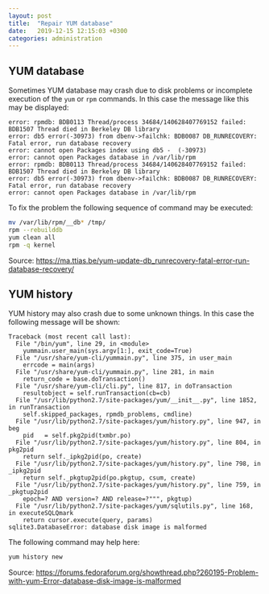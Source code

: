 ```yaml
---
layout: post
title:  "Repair YUM database"
date:   2019-12-15 12:15:03 +0300
categories: administration
---
```

## YUM database

Sometimes YUM database may crash due to disk problems or incomplete execution
of the `yum` or `rpm` commands. In this case the message like this may be displayed:
```
error: rpmdb: BDB0113 Thread/process 34684/140628407769152 failed: BDB1507 Thread died in Berkeley DB library
error: db5 error(-30973) from dbenv->failchk: BDB0087 DB_RUNRECOVERY: Fatal error, run database recovery
error: cannot open Packages index using db5 -  (-30973)
error: cannot open Packages database in /var/lib/rpm
error: rpmdb: BDB0113 Thread/process 34684/140628407769152 failed: BDB1507 Thread died in Berkeley DB library
error: db5 error(-30973) from dbenv->failchk: BDB0087 DB_RUNRECOVERY: Fatal error, run database recovery
error: cannot open Packages database in /var/lib/rpm
```
To fix the problem the following sequence of command may be executed:
```bash
mv /var/lib/rpm/__db* /tmp/
rpm --rebuilddb
yum clean all
rpm -q kernel
```
Source: https://ma.ttias.be/yum-update-db_runrecovery-fatal-error-run-database-recovery/

## YUM history

YUM history may also crash due to some unknown things. In this case the
following message will be shown:
```
Traceback (most recent call last):
  File "/bin/yum", line 29, in <module>
    yummain.user_main(sys.argv[1:], exit_code=True)
  File "/usr/share/yum-cli/yummain.py", line 375, in user_main
    errcode = main(args)
  File "/usr/share/yum-cli/yummain.py", line 281, in main
    return_code = base.doTransaction()
  File "/usr/share/yum-cli/cli.py", line 817, in doTransaction
    resultobject = self.runTransaction(cb=cb)
  File "/usr/lib/python2.7/site-packages/yum/__init__.py", line 1852, in runTransaction
    self.skipped_packages, rpmdb_problems, cmdline)
  File "/usr/lib/python2.7/site-packages/yum/history.py", line 947, in beg
    pid   = self.pkg2pid(txmbr.po)
  File "/usr/lib/python2.7/site-packages/yum/history.py", line 804, in pkg2pid
    return self._ipkg2pid(po, create)
  File "/usr/lib/python2.7/site-packages/yum/history.py", line 798, in _ipkg2pid
    return self._pkgtup2pid(po.pkgtup, csum, create)
  File "/usr/lib/python2.7/site-packages/yum/history.py", line 759, in _pkgtup2pid
    epoch=? AND version=? AND release=?""", pkgtup)
  File "/usr/lib/python2.7/site-packages/yum/sqlutils.py", line 168, in executeSQLQmark
    return cursor.execute(query, params)
sqlite3.DatabaseError: database disk image is malformed
```
The following command may help here:
```bash
yum history new
```
Source: https://forums.fedoraforum.org/showthread.php?260195-Problem-with-yum-Error-database-disk-image-is-malformed